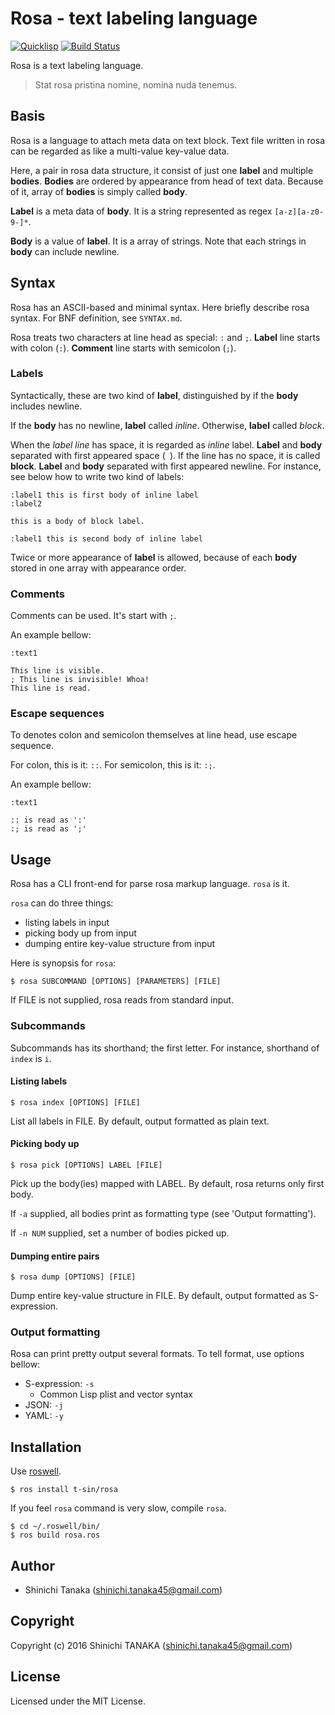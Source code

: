 # Rosa - text labeling language

[![Quicklisp](http://quickdocs.org/badge/rosa.svg)](http://quickdocs.org/rosa/)
[![Build Status](https://travis-ci.org/t-sin/rosa.svg)](https://travis-ci.org/t-sin/rosa)

Rosa is a text labeling language.

> Stat rosa pristina nomine, nomina nuda tenemus.


## Basis


Rosa is a language to attach meta data on text block.
Text file written in rosa can be regarded as like a multi-value key-value data.

Here, a pair in rosa data structure, it consist of just one **label** and multiple **bodies**.
**Bodies** are ordered by appearance from head of text data.
Because of it, array of **bodies** is simply called **body**.

**Label** is a meta data of **body**.
It is a string represented as regex `[a-z][a-z0-9-]*`.

**Body** is a value of **label**.
It is a array of strings.
Note that each strings in **body** can include newline.


## Syntax

Rosa has an ASCII-based and minimal syntax.
Here briefly describe rosa syntax.
For BNF definition, see `SYNTAX.md`.

Rosa treats two characters at line head as special: `:` and `;`.
**Label** line starts with colon (`:`).
**Comment** line starts with semicolon (`;`).


### Labels

Syntactically, these are two kind of **label**, distinguished by if the **body** includes newline.

If the **body** has no newline, **label** called *inline*.
Otherwise, **label** called *block*.

When the *label line* has space, it is regarded as *inline* label.
**Label** and **body** separated with first appeared space (` `).
If the line has no space, it is called **block**.
**Label** and **body** separated with first appeared newline.
For instance, see below how to write two kind of labels:

```
:label1 this is first body of inline label
:label2

this is a body of block label.

:label1 this is second body of inline label
```

Twice or more appearance of **label** is allowed, because of each **body** stored in one array with appearance order.


### Comments

Comments can be used.
It's start with `;`.

An example bellow:

```
:text1

This line is visible.
; This line is invisible! Whoa!
This line is read.
```


### Escape sequences

To denotes colon and semicolon themselves at line head, use escape sequence.

For colon, this is it: `::`.
For semicolon, this is it: `:;`.

An example bellow:

```
:text1

:: is read as ':'
:; is read as ';'
```


## Usage

Rosa has a CLI front-end for parse rosa markup language.
`rosa` is it.

`rosa` can do three things:

- listing labels in input
- picking body up from input
- dumping entire key-value structure from input

Here is synopsis for `rosa`:

```
$ rosa SUBCOMMAND [OPTIONS] [PARAMETERS] [FILE]
```

If FILE is not supplied, rosa reads from standard input.


### Subcommands

Subcommands has its shorthand; the first letter.
For instance, shorthand of `index` is `i`.


#### Listing labels

```
$ rosa index [OPTIONS] [FILE]
```

List all labels in FILE.
By default, output formatted as plain text.


#### Picking body up

```
$ rosa pick [OPTIONS] LABEL [FILE]
```

Pick up the body(ies) mapped with LABEL.
By default, rosa returns only first body.

If `-a` supplied, all bodies print as formatting type (see 'Output formatting').

If `-n NUM` supplied, set a number of bodies picked up.


#### Dumping entire pairs

```
$ rosa dump [OPTIONS] [FILE]
```

Dump entire key-value structure in FILE.
By default, output formatted as S-expression.


### Output formatting

Rosa can print pretty output several formats.
To tell format, use options bellow:

- S-expression: `-s`
    - Common Lisp plist and vector syntax
- JSON: `-j`
- YAML: `-y`


## Installation

Use [roswell](https://github.com/roswell/roswell/).

```
$ ros install t-sin/rosa
```

If you feel `rosa` command is very slow, compile `rosa`.

```
$ cd ~/.roswell/bin/
$ ros build rosa.ros
```


## Author

- Shinichi Tanaka (shinichi.tanaka45@gmail.com)

## Copyright

Copyright (c) 2016 Shinichi TANAKA (shinichi.tanaka45@gmail.com)

## License

Licensed under the MIT License.
